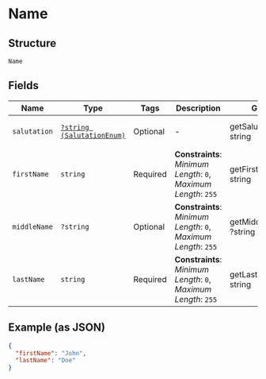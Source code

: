 
# Name

## Structure

`Name`

## Fields

| Name | Type | Tags | Description | Getter | Setter |
|  --- | --- | --- | --- | --- | --- |
| `salutation` | [`?string (SalutationEnum)`](../../doc/models/salutation-enum.md) | Optional | - | getSalutation(): ?string | setSalutation(?string salutation): void |
| `firstName` | `string` | Required | **Constraints**: *Minimum Length*: `0`, *Maximum Length*: `255` | getFirstName(): string | setFirstName(string firstName): void |
| `middleName` | `?string` | Optional | **Constraints**: *Minimum Length*: `0`, *Maximum Length*: `255` | getMiddleName(): ?string | setMiddleName(?string middleName): void |
| `lastName` | `string` | Required | **Constraints**: *Minimum Length*: `0`, *Maximum Length*: `255` | getLastName(): string | setLastName(string lastName): void |

## Example (as JSON)

```json
{
  "firstName": "John",
  "lastName": "Doe"
}
```

